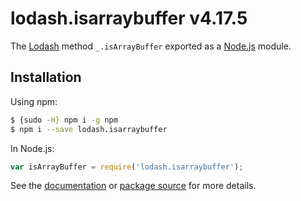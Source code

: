 # lodash.isarraybuffer v4.17.5

The [Lodash](https://lodash.com/) method `_.isArrayBuffer` exported as a [Node.js](https://nodejs.org/) module.

## Installation

Using npm:
```bash
$ {sudo -H} npm i -g npm
$ npm i --save lodash.isarraybuffer
```

In Node.js:
```js
var isArrayBuffer = require('lodash.isarraybuffer');
```

See the [documentation](https://lodash.com/docs#isArrayBuffer) or [package source](https://github.com/lodash/lodash/blob/4.17.5-npm-packages/lodash.isarraybuffer) for more details.
